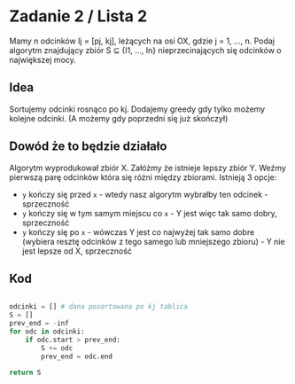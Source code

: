 # Zadanie 2 / Lista 2
Mamy n odcinków Ij = [pj, kj], leżących na osi OX, gdzie j = 1, ..., n. 
Podaj algorytm znajdujący zbiór S ⊆ {I1, ..., In} nieprzecinających się odcinków 
o największej mocy.

## Idea

Sortujemy odcinki rosnąco po kj. Dodajemy greedy gdy tylko możemy kolejne odcinki.
(A możemy gdy poprzedni się już skończył)

## Dowód że to będzie działało

Algorytm wyprodukował zbiór X. Załóżmy że istnieje lepszy zbiór Y. Weźmy pierwszą
parę odcinków która się różni między zbiorami. Istnieją 3 opcje:
- `y` kończy się przed `x` - wtedy nasz algorytm wybrałby ten odcinek - sprzeczność
- `y` kończy się w tym samym miejscu co `x` - Y jest więc tak samo dobry, sprzeczność
- `y` kończy się po `x` - wówczas Y jest co najwyżej tak samo dobre 
(wybiera resztę odcinków z tego samego lub mniejszego zbioru) - Y nie jest lepsze od X, sprzeczność

## Kod

```py

odcinki = [] # dana posortowana po kj tablica
S = []
prev_end = -inf
for odc in odcinki:
    if odc.start > prev_end:
        S += odc
        prev_end = odc.end

return S
```

